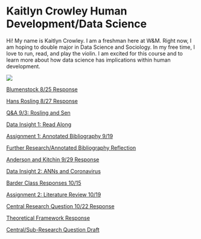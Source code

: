 # Kaitlyn Crowley Human Development/Data Science

Hi!  My name is Kaitlyn Crowley.  I am a freshman here at W&M.  Right now, I am hoping to double major in Data Science and Sociology.  In my free time, I love to run, read, and play the violin.  I am excited for this course and to learn more about how data science has implications within human development.

![](CrowleyImage.jpg)

[Blumenstock 8/25 Response](blumenstock.md)

[Hans Rosling 8/27 Response](hansrosling.md)

[Q&A 9/3: Rosling and Sen](rosling&senQ&A.md)

[Data Insight 1: Read Along](datainsight1.md)

[Assignment 1: Annotated Bibliography 9/19](annotatedbibliography.md)

[Further Research/Annotated Bibliography Reflection](further_research.md)

[Anderson and Kitchin 9/29 Response](anderson_and_kitchin.md)

[Data Insight 2: ANNs and Coronavirus](data_insight2.md)

[Barder Class Responses 10/15](barder_responses.md)

[Assignment 2: Literature Review 10/19](literature_review.md)

[Central Research Question 10/22 Response](crq_response.md)

[Theoretical Framework Response](theoretical_framework.md)

[Central/Sub-Research Question Draft](crqs.md)
